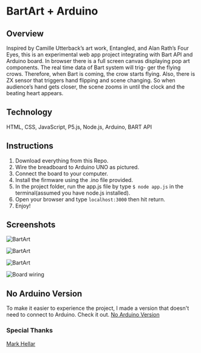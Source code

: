 # BartArt + Arduino

## Overview
Inspired by Camille Utterback’s art work, Entangled, and Alan Rath’s Four Eyes, this is an experimental web app project integrating with Bart API and Arduino board. In browser there is a full screen canvas displaying pop art components. The real time data of Bart system will trig- ger the flying crows. Therefore, when Bart is coming, the crow starts flying. Also, there is ZX sensor that triggers hand flipping and scene changing. So when audience’s hand gets closer, the scene zooms in until the clock and the beating heart appears.

## Technology

HTML, CSS, JavaScript, P5.js, Node.js, Arduino, BART API

## Instructions
1. Download everything from this Repo.
2. Wire the breadboard to Arduino UNO as pictured.
3. Connect the board to your computer.
4. Install the firmware using the .ino file provided.
5. In the project folder, run the app.js file by type `$ node app.js` in the terminal(assumed you have node.js installed).
6. Open your browser and type `localhost:3000` then hit return.
7. Enjoy!

## Screenshots

![BartArt](http://www.neilsite.com/bandpay/sites/default/files/bartart1.jpg "BartArt")

![BartArt](http://www.neilsite.com/bandpay/sites/default/files/bartart2.jpg "BartArt")

![BartArt](http://www.neilsite.com/bandpay/sites/default/files/bartart3.jpg "BartArt")

![Board wiring](https://github.com/neilliner/BartArt-Arduino/blob/master/arduino_firmware_and_wiring/bartart-wiring.jpg "Board wiring")

## No Arduino Version
To make it easier to experience the project, I made a version that doesn't need to connect to Arduino. Check it out.
[No Arduino Version](#)

### Special Thanks
[Mark Hellar](https://github.com/mhellar)
